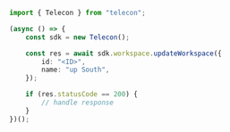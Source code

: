 <!-- Start SDK Example Usage -->


```typescript
import { Telecon } from "telecon";

(async () => {
    const sdk = new Telecon();

    const res = await sdk.workspace.updateWorkspace({
        id: "<ID>",
        name: "up South",
    });

    if (res.statusCode == 200) {
        // handle response
    }
})();

```
<!-- End SDK Example Usage -->
